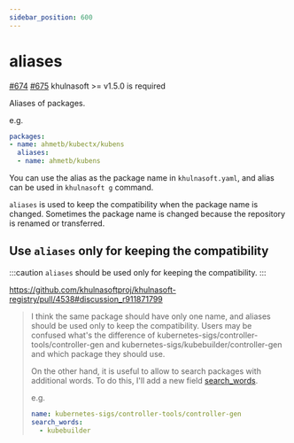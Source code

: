```yaml
---
sidebar_position: 600
---
```


# aliases

[#674](https://github.com/khulnasoftproj/khulnasoft/pull/674) [#675](https://github.com/khulnasoftproj/khulnasoft/pull/675) khulnasoft >= v1.5.0 is required

Aliases of packages.

e.g.

```yaml
packages:
- name: ahmetb/kubectx/kubens
  aliases:
  - name: ahmetb/kubens
```

You can use the alias as the package name in `khulnasoft.yaml`, and alias can be used in `khulnasoft g` command.

`aliases` is used to keep the compatibility when the package name is changed.
Sometimes the package name is changed because the repository is renamed or transferred.

## Use `aliases` only for keeping the compatibility

:::caution
`aliases` should be used only for keeping the compatibility.
:::

https://github.com/khulnasoftproj/khulnasoft-registry/pull/4538#discussion_r911871799

> I think the same package should have only one name, and aliases should be used only to keep the compatibility.
> Users may be confused what's the difference of kubernetes-sigs/controller-tools/controller-gen and kubernetes-sigs/kubebuilder/controller-gen and which package they should use.
> 
> On the other hand, it is useful to allow to search packages with additional words.
> To do this, I'll add a new field [search_words](search-words.md).
> 
> e.g.
> 
> ```yaml
> name: kubernetes-sigs/controller-tools/controller-gen
> search_words:
>   - kubebuilder
> ```
